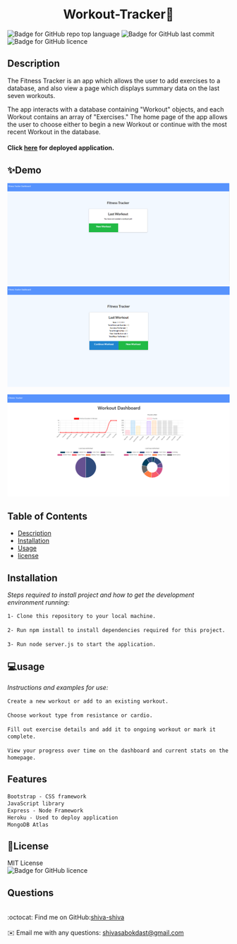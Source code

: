 

<h1 align="center"> Workout-Tracker👋</h1>

![Badge for GitHub repo top language](https://img.shields.io/github/languages/top/shiva-shiva/readmeGenerator?style=flat&logo=appveyor) ![Badge for GitHub last commit](https://img.shields.io/github/last-commit/shiva-shiva/readmeGenerator?style=flat&logo=appveyor)
![Badge for GitHub licence](https://img.shields.io/github/license/shiva-shiva/readmeGenerator?style=flat&logo=appveyor)


## Description 

The Fitness Tracker is an app which allows the user to add exercises to a database, and also view a page which displays summary data on the last seven workouts.

The app interacts with a database containing "Workout" objects, and each Workout contains an array of "Exercises." The home page of the app allows the user to choose either to begin a new Workout or continue with the most recent Workout in the database.<h4>Click [here](https://quiet-fjord-49464.herokuapp.com) for deployed application.</h4>

## ✨Demo

![Demo](./public/images/Fitness.png "title-1")  ![Demo](./public/images/Fitness-Tracker.png )

![Demo](./public/images/Workout-Dashboard.png)

 ## Table of Contents
* [Description](#Description)
* [Installation](#installation)
* [Usage](#usage)
* [license](#license)

## Installation
*Steps required to install project and how to get the development environment running:*

    1- Clone this repository to your local machine.

    2- Run npm install to install dependencies required for this project.

    3- Run node server.js to start the application.

## 💻usage
*Instructions and examples for use:*</br> 

    Create a new workout or add to an existing workout.

    Choose workout type from resistance or cardio.

    Fill out exercise details and add it to ongoing workout or mark it complete.

    View your progress over time on the dashboard and current stats on the homepage.
    
## Features

    Bootstrap - CSS framework 
    JavaScript library 
    Express - Node Framework 
    Heroku - Used to deploy application
    MongoDB Atlas

## 📝License
MIT License<br/>
       ![Badge for GitHub licence](https://img.shields.io/github/license/shiva-shiva/readmeGenerator?style=flat&logo=appveyor)

## Questions
<br/>:octocat: Find me on GitHub:[shiva-shiva](https://github.com/shiva-shiva)<br />
    <br />
    ✉️ Email me with any questions: shivasabokdast@gmail.com<br /><br />